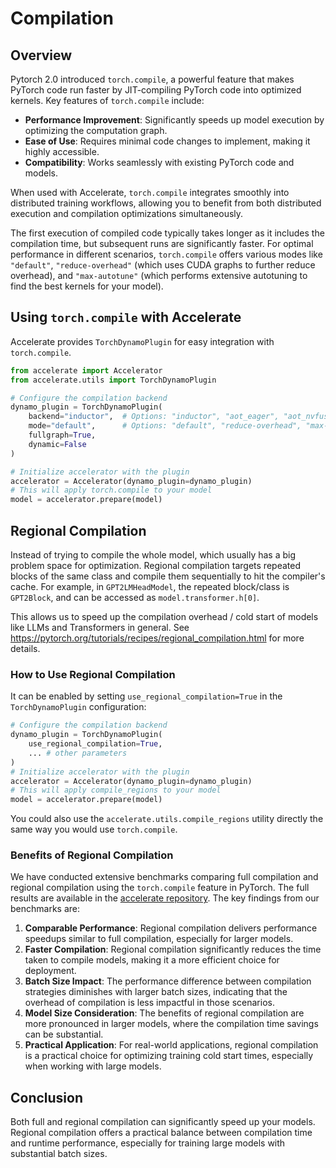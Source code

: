 # Compilation

## Overview

Pytorch 2.0 introduced `torch.compile`, a powerful feature that makes PyTorch code run faster by JIT-compiling PyTorch code into optimized kernels. Key features of `torch.compile` include:

- **Performance Improvement**: Significantly speeds up model execution by optimizing the computation graph.
- **Ease of Use**: Requires minimal code changes to implement, making it highly accessible.
- **Compatibility**: Works seamlessly with existing PyTorch code and models.

When used with Accelerate, `torch.compile` integrates smoothly into distributed training workflows, allowing you to benefit from both distributed execution and compilation optimizations simultaneously.

The first execution of compiled code typically takes longer as it includes the compilation time, but subsequent runs are significantly faster. For optimal performance in different scenarios, `torch.compile` offers various modes like `"default"`, `"reduce-overhead"` (which uses CUDA graphs to further reduce overhead), and `"max-autotune"` (which performs extensive autotuning to find the best kernels for your model).

## Using `torch.compile` with Accelerate

Accelerate provides `TorchDynamoPlugin` for easy integration with `torch.compile`.

```python
from accelerate import Accelerator
from accelerate.utils import TorchDynamoPlugin

# Configure the compilation backend
dynamo_plugin = TorchDynamoPlugin(
    backend="inductor",  # Options: "inductor", "aot_eager", "aot_nvfuser", etc.
    mode="default",      # Options: "default", "reduce-overhead", "max-autotune"
    fullgraph=True,
    dynamic=False
)

# Initialize accelerator with the plugin
accelerator = Accelerator(dynamo_plugin=dynamo_plugin)
# This will apply torch.compile to your model
model = accelerator.prepare(model)
```

## Regional Compilation

Instead of trying to compile the whole model, which usually has a big problem space for optimization. Regional compilation     targets repeated blocks of the same class and compile them sequentially to hit the compiler's cache. For example, in `GPT2LMHeadModel`, the repeated block/class is `GPT2Block`, and can be accessed as `model.transformer.h[0]`.

This allows us to speed up the compilation overhead / cold start of models like LLMs and Transformers in general.
See <https://pytorch.org/tutorials/recipes/regional_compilation.html> for more details.

### How to Use Regional Compilation

It can be enabled by setting `use_regional_compilation=True` in the `TorchDynamoPlugin` configuration:

```python
# Configure the compilation backend
dynamo_plugin = TorchDynamoPlugin(
    use_regional_compilation=True,
    ... # other parameters
)
# Initialize accelerator with the plugin
accelerator = Accelerator(dynamo_plugin=dynamo_plugin)
# This will apply compile_regions to your model
model = accelerator.prepare(model)
```

You could also use the `accelerate.utils.compile_regions` utility directly the same way you would use `torch.compile`.

### Benefits of Regional Compilation

We have conducted extensive benchmarks comparing full compilation and regional compilation using the `torch.compile` feature in PyTorch. The full results are available in the [accelerate repository](https://github.com/huggingface/accelerate/tree/main/benchmarks/torch.compile/regional_compilation). The key findings from our benchmarks are:

1. **Comparable Performance**: Regional compilation delivers performance speedups similar to full compilation, especially for larger models.
2. **Faster Compilation**: Regional compilation significantly reduces the time taken to compile models, making it a more efficient choice for deployment.
3. **Batch Size Impact**: The performance difference between compilation strategies diminishes with larger batch sizes, indicating that the overhead of compilation is less impactful in those scenarios.
4. **Model Size Consideration**: The benefits of regional compilation are more pronounced in larger models, where the compilation time savings can be substantial.
5. **Practical Application**: For real-world applications, regional compilation is a practical choice for optimizing training cold start times, especially when working with large models.

## Conclusion

Both full and regional compilation can significantly speed up your models. Regional compilation offers a practical balance between compilation time and runtime performance, especially for training large models with substantial batch sizes.
